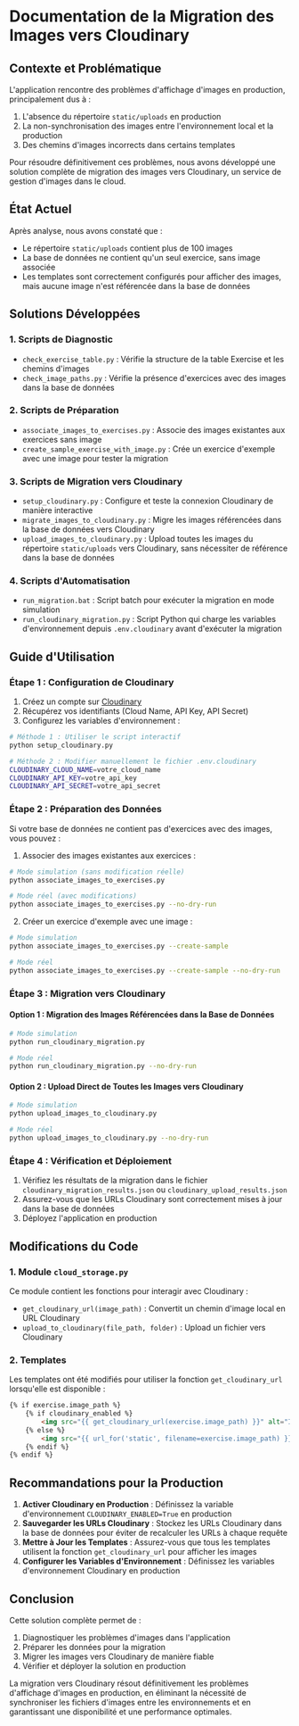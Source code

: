 # Documentation de la Migration des Images vers Cloudinary

## Contexte et Problématique

L'application rencontre des problèmes d'affichage d'images en production, principalement dus à :
1. L'absence du répertoire `static/uploads` en production
2. La non-synchronisation des images entre l'environnement local et la production
3. Des chemins d'images incorrects dans certains templates

Pour résoudre définitivement ces problèmes, nous avons développé une solution complète de migration des images vers Cloudinary, un service de gestion d'images dans le cloud.

## État Actuel

Après analyse, nous avons constaté que :
- Le répertoire `static/uploads` contient plus de 100 images
- La base de données ne contient qu'un seul exercice, sans image associée
- Les templates sont correctement configurés pour afficher des images, mais aucune image n'est référencée dans la base de données

## Solutions Développées

### 1. Scripts de Diagnostic

- `check_exercise_table.py` : Vérifie la structure de la table Exercise et les chemins d'images
- `check_image_paths.py` : Vérifie la présence d'exercices avec des images dans la base de données

### 2. Scripts de Préparation

- `associate_images_to_exercises.py` : Associe des images existantes aux exercices sans image
- `create_sample_exercise_with_image.py` : Crée un exercice d'exemple avec une image pour tester la migration

### 3. Scripts de Migration vers Cloudinary

- `setup_cloudinary.py` : Configure et teste la connexion Cloudinary de manière interactive
- `migrate_images_to_cloudinary.py` : Migre les images référencées dans la base de données vers Cloudinary
- `upload_images_to_cloudinary.py` : Upload toutes les images du répertoire `static/uploads` vers Cloudinary, sans nécessiter de référence dans la base de données

### 4. Scripts d'Automatisation

- `run_migration.bat` : Script batch pour exécuter la migration en mode simulation
- `run_cloudinary_migration.py` : Script Python qui charge les variables d'environnement depuis `.env.cloudinary` avant d'exécuter la migration

## Guide d'Utilisation

### Étape 1 : Configuration de Cloudinary

1. Créez un compte sur [Cloudinary](https://cloudinary.com/)
2. Récupérez vos identifiants (Cloud Name, API Key, API Secret)
3. Configurez les variables d'environnement :

```bash
# Méthode 1 : Utiliser le script interactif
python setup_cloudinary.py

# Méthode 2 : Modifier manuellement le fichier .env.cloudinary
CLOUDINARY_CLOUD_NAME=votre_cloud_name
CLOUDINARY_API_KEY=votre_api_key
CLOUDINARY_API_SECRET=votre_api_secret
```

### Étape 2 : Préparation des Données

Si votre base de données ne contient pas d'exercices avec des images, vous pouvez :

1. Associer des images existantes aux exercices :

```bash
# Mode simulation (sans modification réelle)
python associate_images_to_exercises.py

# Mode réel (avec modifications)
python associate_images_to_exercises.py --no-dry-run
```

2. Créer un exercice d'exemple avec une image :

```bash
# Mode simulation
python associate_images_to_exercises.py --create-sample

# Mode réel
python associate_images_to_exercises.py --create-sample --no-dry-run
```

### Étape 3 : Migration vers Cloudinary

#### Option 1 : Migration des Images Référencées dans la Base de Données

```bash
# Mode simulation
python run_cloudinary_migration.py

# Mode réel
python run_cloudinary_migration.py --no-dry-run
```

#### Option 2 : Upload Direct de Toutes les Images vers Cloudinary

```bash
# Mode simulation
python upload_images_to_cloudinary.py

# Mode réel
python upload_images_to_cloudinary.py --no-dry-run
```

### Étape 4 : Vérification et Déploiement

1. Vérifiez les résultats de la migration dans le fichier `cloudinary_migration_results.json` ou `cloudinary_upload_results.json`
2. Assurez-vous que les URLs Cloudinary sont correctement mises à jour dans la base de données
3. Déployez l'application en production

## Modifications du Code

### 1. Module `cloud_storage.py`

Ce module contient les fonctions pour interagir avec Cloudinary :

- `get_cloudinary_url(image_path)` : Convertit un chemin d'image local en URL Cloudinary
- `upload_to_cloudinary(file_path, folder)` : Upload un fichier vers Cloudinary

### 2. Templates

Les templates ont été modifiés pour utiliser la fonction `get_cloudinary_url` lorsqu'elle est disponible :

```html
{% if exercise.image_path %}
    {% if cloudinary_enabled %}
        <img src="{{ get_cloudinary_url(exercise.image_path) }}" alt="Image de l'exercice">
    {% else %}
        <img src="{{ url_for('static', filename=exercise.image_path) }}" alt="Image de l'exercice">
    {% endif %}
{% endif %}
```

## Recommandations pour la Production

1. **Activer Cloudinary en Production** : Définissez la variable d'environnement `CLOUDINARY_ENABLED=True` en production
2. **Sauvegarder les URLs Cloudinary** : Stockez les URLs Cloudinary dans la base de données pour éviter de recalculer les URLs à chaque requête
3. **Mettre à Jour les Templates** : Assurez-vous que tous les templates utilisent la fonction `get_cloudinary_url` pour afficher les images
4. **Configurer les Variables d'Environnement** : Définissez les variables d'environnement Cloudinary en production

## Conclusion

Cette solution complète permet de :
1. Diagnostiquer les problèmes d'images dans l'application
2. Préparer les données pour la migration
3. Migrer les images vers Cloudinary de manière fiable
4. Vérifier et déployer la solution en production

La migration vers Cloudinary résout définitivement les problèmes d'affichage d'images en production, en éliminant la nécessité de synchroniser les fichiers d'images entre les environnements et en garantissant une disponibilité et une performance optimales.
